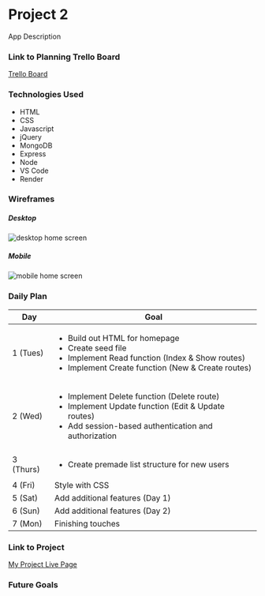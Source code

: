 # Project 2

App Description

### Link to Planning Trello Board
[Trello Board](https://trello.com/invite/b/taFMH5oe/ATTI1e994c49c1b88f52a3e1a93a561592e5DC05E651/projcet-2)

### Technologies Used

- HTML
- CSS
- Javascript
- jQuery
- MongoDB
- Express
- Node
- VS Code
- Render

### Wireframes

##### Desktop
![desktop home screen]()

##### Mobile
![mobile home screen]()


### Daily Plan

| Day | Goal |
|-----|------|
|  1 (Tues)  | <ul><li>Build out HTML for homepage</li><li>Create seed file</li><li>Implement Read function (Index & Show routes)</li><li>Implement Create function (New & Create routes)</li></ul> |
|  2 (Wed)  | <ul><li>Implement Delete function (Delete route)</li><li>Implement Update function (Edit & Update routes)</li><li>Add session-based authentication and authorization</li></ul> |
|  3 (Thurs)  | <ul><li>Create premade list structure for new users</li></ul> |
|  4 (Fri)  | Style with CSS |
|  5 (Sat)  | Add additional features (Day 1) |
|  6 (Sun)  | Add additional features (Day 2) |
|  7 (Mon)  | Finishing touches |


### Link to Project
[My Project Live Page](Link)


### Future Goals
